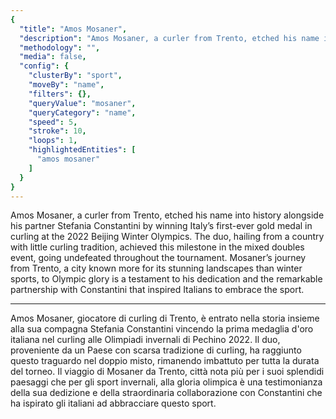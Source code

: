 ```yaml
---
{
  "title": "Amos Mosaner",
  "description": "Amos Mosaner, a curler from Trento, etched his name into history alongside his partner Stefania Constantini by winning Italy’s first-ever gold medal in curling at the 2022 Beijing Winter Olympics.",
  "methodology": "",
  "media": false,
  "config": {
    "clusterBy": "sport",
    "moveBy": "name",
    "filters": {},
    "queryValue": "mosaner",
    "queryCategory": "name",
    "speed": 5,
    "stroke": 10,
    "loops": 1,
    "highlightedEntities": [
      "amos mosaner"
    ]
  }
}
---
```

Amos Mosaner, a curler from Trento, etched his name into history alongside his partner Stefania Constantini by winning Italy’s first-ever gold medal in curling at the 2022 Beijing Winter Olympics. The duo, hailing from a country with little curling tradition, achieved this milestone in the mixed doubles event, going undefeated throughout the tournament. Mosaner’s journey from Trento, a city known more for its stunning landscapes than winter sports, to Olympic glory is a testament to his dedication and the remarkable partnership with Constantini that inspired Italians to embrace the sport.

---

Amos Mosaner, giocatore di curling di Trento, è entrato nella storia insieme alla sua compagna Stefania Constantini vincendo la prima medaglia d'oro italiana nel curling alle Olimpiadi invernali di Pechino 2022. Il duo, proveniente da un Paese con scarsa tradizione di curling, ha raggiunto questo traguardo nel doppio misto, rimanendo imbattuto per tutta la durata del torneo. Il viaggio di Mosaner da Trento, città nota più per i suoi splendidi paesaggi che per gli sport invernali, alla gloria olimpica è una testimonianza della sua dedizione e della straordinaria collaborazione con Constantini che ha ispirato gli italiani ad abbracciare questo sport.
